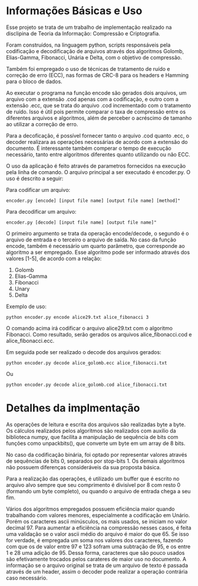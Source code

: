 # Informações Básicas e Uso
Esse projeto se trata de um trabalho de implementação realizado na disclipina de Teoria da Informação: Compressão e Criptografia.

Foram construídos, na linguagem python, scripts responsáveis pela codificação e decodificação de arquivos através dos algoritmos Golomb, Elias-Gamma, Fibonacci, Unária e Delta, com o objetivo de compressão.

Também foi empregado o uso de técnicas de tratamento de ruído e correção de erro (ECC), nas formas de CRC-8 para os headers e Hamming para o bloco de dados.

Ao executar o programa na função encode são gerados dois arquivos, um arquivo com a extensão .cod apenas com a codificação, e outro com a extensão .ecc, que se trata do arquivo .cod incrementado com o tratamento de ruído. Isso é útil pois permite comparar o taxa de compressão entre os diferentes arquivos e algoritmos, além de perceber o acréscimo de tamanho ao utilizar a correção de erro.

Para a decoficação, é possível fornecer tanto o arquivo .cod quanto .ecc, o decoder realizara as operações necessárias de acordo com a extensão do documento. É interessante também comperar o tempo de execução necessário, tanto entre algoritmos diferentes quanto utilizando ou não ECC.

O uso da aplicação é feito através de parametros fornecidos na execução pela linha de comando. O arquivo principal a ser executado é encoder.py. O uso é descrito a seguir:

Para codificar um arquivo:
```
encoder.py [encode] [input file name] [output file name] [method]"
```

Para decodificar um arquivo:
```
encoder.py [decode] [input file name] [output file name]"
```

O primeiro argumento se trata da operação encode/decode, o segundo é o arquivo de entrada e o terceiro o arquivo de saída. No caso da função encode, também é necessário um quarto parâmetro, que corresponde ao algoritmo a ser empregado. Esse algoritmo pode ser informado através dos valores [1-5], de acordo com a relação:
1. Golomb
2. Elias-Gamma
3. Fibonacci
4. Unary
5. Delta

Exemplo de uso:
```
python encoder.py encode alice29.txt alice_fibonacci 3
```
O comando acima irá codificar o arquivo alice29.txt com o algoritmo Fibonacci. Como resultado, serão gerados os arquivos alice_fibonacci.cod e alice_fibonacci.ecc.

Em seguida pode ser realizado o decode dos arquivos gerados:

```
python encoder.py decode alice_golomb.ecc alice_fibonacci.txt
```
Ou
```
python encoder.py decode alice_golomb.cod alice_fibonacci.txt
```

# Detalhes da implmentação

As operações de leitura e escrita dos arquivos são realizadas byte a byte. Os cálculos realizados pelos algoritmos são realizados com auxilio da biblioteca numpy, que facilita a manipulação de sequência de bits com funções como unpackbits(), que converte um byte em um array de 8 bits.

No caso da codificação binária, foi optado por representar valores através de sequências de bits 0, separados por stop-bits 1. Os demais algoritmos não possuem diferenças consideráveis da sua proposta básica.

Para a realização das operações, é utilizado um buffer que é escrito no arquivo alvo sempre que seu comprimento é divisível por 8 com resto 0 (formando um byte completo), ou quando o arquivo de entrada chega a seu fim.

Vários dos algoritmos empregados possuem eficiência maior quando trabalhando com valores menores, especialmente a codificação em Unário. Porém os caracteres ascii minúsculos, os mais usados, se iniciam no valor decimal 97. Para aumentar a eficiência na compressão nesses casos, é feita uma validação se o valor ascii médio do arquivo é maior do que 65. Se isso for verdade, é empregada um soma nos valores dos caracteres, fazendo com que os de valor entre 97 e 123 sofram uma subtração de 95, e os entre 1 e 28 uma adição de 95. Dessa forma, caracteres que são pouco usados são efetivamente trocados pelos carateres de maior uso no documento. A informação se o arquivo original se trata de um arquivo de texto é passada através de um header, assim o decoder pode realizar a operação contrária caso necessário.

